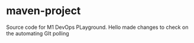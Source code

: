 # maven-project
Source code for M1 DevOps PLayground.
Hello
made changes to check on the automating GIt polling
